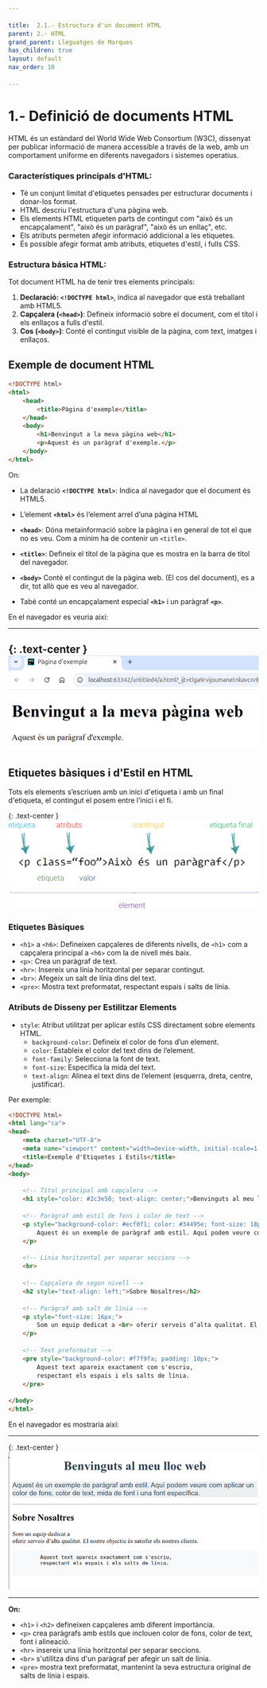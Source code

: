```yaml
---

title:  2.1.- Estructura d'un document HTML
parent: 2.- HTML
grand_parent: Lleguatges de Marques
has_children: true
layout: default
nav_order: 10

---
```



# 1.- Definició de documents HTML

HTML és un estàndard del World Wide Web Consortium (W3C), dissenyat per publicar informació de manera accessible a través de la web, amb un comportament uniforme en diferents navegadors i sistemes operatius.

### Característiques principals d'HTML:

- Té un conjunt limitat d'etiquetes pensades per estructurar documents i donar-los format.
- HTML descriu l'estructura d'una pàgina web.
- Els elements HTML etiqueten parts de contingut com "això és un encapçalament", "això és un paràgraf", "això és un enllaç", etc.
- Els atributs permeten afegir informació addicional a les etiquetes.
- És possible afegir format amb atributs, etiquetes d'estil, i fulls CSS.


### Estructura básica HTML:

Tot document HTML ha de tenir tres elements principals:

1. **Declaració: `<!DOCTYPE html>`**, indica al navegador que està treballant amb HTML5.
2. **Capçalera (`<head>`)**: Defineix informació sobre el document, com el títol i els enllaços a fulls d'estil.
3. **Cos (`<body>`)**: Conté el contingut visible de la pàgina, com text, imatges i enllaços. 

     

## Exemple de document HTML

```html 
<!DOCTYPE html>
<html>
    <head>
        <title>Pàgina d'exemple</title>
    </head>
    <body>
        <h1>Benvingut a la meva pàgina web</h1>
        <p>Aquest és un paràgraf d'exemple.</p>
    </body>
</html>
```

On:
- La delaració **`<!DOCTYPE html>`**: Indica al navegador que el document és HTML5.
- L’element **`<html>`** és l’element arrel d’una pàgina HTML
- **`<head>`**: Dóna metainformació sobre la pàgina i en general de tot el que no es veu. Com a mínim ha de contenir un `<title>`.
  
- **`<title>`**: Defineix el títol de la pàgina que es mostra en la barra de títol del navegador.
- **`<body>`** Conté el contingut de la pàgina web. (El cos del document), es a dir, tot allò que es veu al navegador.
- Tabé conté un encapçalament especial **`<h1>`** i un paràgraf **`<p>`**.

En el navegador es veuria així:

--- 
{: .text-center }
![alt text](imatges/estructuraBasica.png)
---


## Etiquetes bàsiques i d'Estil en HTML
Tots els elements s’escriuen amb un inici d'etiqueta i amb un final d'etiqueta, el contingut el posem entre l’inici i el fi.

{: .text-center }
![alt text](imatges/etiquetes.png)



### Etiquetes Bàsiques 

- `<h1>` a `<h6>`: Defineixen capçaleres de diferents nivells, de `<h1>` com a capçalera principal a `<h6>` com la de nivell més baix.
- `<p>`: Crea un paràgraf de text.
- `<hr>`: Insereix una línia horitzontal per separar contingut.
- `<br>`: Afegeix un salt de línia dins del text.
- `<pre>`: Mostra text preformatat, respectant espais i salts de línia.

### Atributs de Disseny per Estilitzar Elements

- `style`: Atribut utilitzat per aplicar estils CSS directament sobre elements HTML.
    - `background-color`: Defineix el color de fons d’un element.
    - `color`: Estableix el color del text dins de l’element.
    - `font-family`: Selecciona la font de text.
    - `font-size`: Especifica la mida del text.
    - `text-align`: Alinea el text dins de l’element (esquerra, dreta, centre, justificar).

Per exemple:

```html
<!DOCTYPE html>
<html lang="ca">
<head>
    <meta charset="UTF-8">
    <meta name="viewport" content="width=device-width, initial-scale=1.0">
    <title>Exemple d'Etiquetes i Estils</title>
</head>
<body>

    <!-- Títol principal amb capçalera -->
    <h1 style="color: #2c3e50; text-align: center;">Benvinguts al meu lloc web</h1>

    <!-- Paràgraf amb estil de fons i color de text -->
    <p style="background-color: #ecf0f1; color: #34495e; font-size: 18px; font-family: Arial, sans-serif;">
        Aquest és un exemple de paràgraf amb estil. Aquí podem veure com aplicar un color de fons, color de text, mida de font i una font específica.
    </p>

    <!-- Línia horitzontal per separar seccions -->
    <hr>

    <!-- Capçalera de segon nivell -->
    <h2 style="text-align: left;">Sobre Nosaltres</h2>

    <!-- Paràgraf amb salt de línia -->
    <p style="font-size: 16px;">
        Som un equip dedicat a <br> oferir serveis d’alta qualitat. El nostre objectiu és satisfer els nostres clients. 
    </p>

    <!-- Text preformatat -->
    <pre style="background-color: #f7f9fa; padding: 10px;">
        Aquest text apareix exactament com s'escriu,
        respectant els espais i els salts de línia.
    </pre>

</body>
</html>
```

En el navegador es mostraria així:

--- 
{: .text-center }
![alt text](imatges/ExempleEtiquetes.png)

---
**On:**
- `<h1>` i `<h2>` defineixen capçaleres amb diferent importància.
- `<p>` crea paràgrafs amb estils que inclouen color de fons, color de text, font i alineació.
- `<hr>` insereix una línia horitzontal per separar seccions.
- `<br>` s'utilitza dins d'un paràgraf per afegir un salt de línia.
- `<pre>` mostra text preformatat, mantenint la seva estructura original de salts de línia i espais.